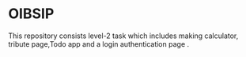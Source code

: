 # OIBSIP
This repository consists level-2 task which includes making calculator, tribute page,Todo app and a login authentication page .
